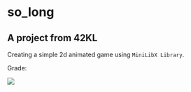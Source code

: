 # so_long
## A project from 42KL
Creating a simple 2d animated game using `MiniLibX Library`.

Grade:

![](https://badge42.vercel.app/api/v2/cl31j44h0007809mep6of7oak/project/2609986) 
